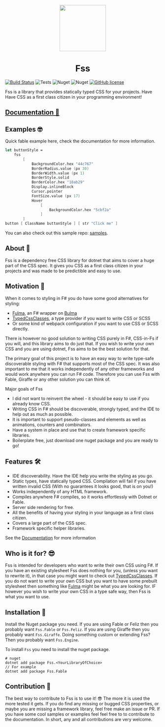 
<p align="center">
    <img src="https://github.com/Bjorn-Strom/FSS/raw/master/logo.png" width="150px" />
    <h1 align="center">Fss</h1>
</p>

[![Build Status](https://img.shields.io/endpoint.svg?url=https%3A%2F%2Factions-badge.atrox.dev%2Fbjorn-strom%2FFSS%2Fbadge&style=for-the-badge)](https://actions-badge.atrox.dev/bjorn-strom/FSS/goto) ![Tests](https://img.shields.io/badge/TESTS-2573-9cf?style=for-the-badge) ![Nuget](https://img.shields.io/nuget/v/fss-lib?style=for-the-badge&logo=nuget) ![Nuget](https://img.shields.io/nuget/dt/fss-lib?style=for-the-badge&logo=nuget) [![GitHub license](https://img.shields.io/github/license/Bjorn-Strom/FSS?style=for-the-badge)](https://github.com/Bjorn-Strom/FSS/blob/master/LICENSE.md)

Fss is a library that provides statically typed CSS for your projects.
Have Have CSS as a first class citizen in your programming environment!

## [Documentation 📖](https://bjorn-strom.github.io/FSS/)
## Examples 🤓
Quick fable example here, check the documentation for more information.
```fsharp
let buttonStyle =
    fss
        [
            BackgroundColor.hex "44c767"
            BorderRadius.value (px 30)
            BorderWidth.value (px 1)
            BorderStyle.solid
            BorderColor.hex "18ab29"
            Display.inlineBlock
            Cursor.pointer
            FontSize.value (px 17)
            Hover
                [
                    BackgroundColor.hex "5cbf2a"
                ]
        ]
button [ ClassName buttonStyle ] [ str "Click me" ]
```

You can also check out this sample repo: [samples](https://letmegooglethat.com/?q=fiks+skikkelig+link).

## About 🤔
Fss is a dependency free CSS library for dotnet that aims to cover a huge part of the CSS spec.
It gives you CSS as a first class citizen in your projects and was made to be predictible and easy to use.

## Motivation 🏁
When it comes to styling in F# you do have some good alternatives for styling:
- [Fulma](https://fulma.github.io/Fulma/), an F# wrapper on [Bulma](https://bulma.io/)
- [TypedCssClasses](https://github.com/zanaptak/TypedCssClasses), a type provider if you want to write CSS or SCSS
- Or some kind of webpack configuration if you want to use CSS or SCSS directly.

There is however no good solution to writing CSS purely in F#, CSS-in-Fs if you will, and this library aims to do just that.
If you wish to write your own CSS and you are using dotnet, Fss aims to be the best solution for that.

The primary goal of this project is to have an easy way to write type-safe discoverable styling with F# that supports most of the CSS spec.
It was also important to me that it works independently of any other frameworks and would work anywhere you can run F# code.
Therefore you can use Fss with Fable, Giraffe or any other solution you can think of.

Major goals of Fss
- I did not want to reinvent the wheel - it should be easy to use if you already know CSS.
- Writing CSS in F# should be discoverable, strongly typed, and the IDE to help out as much as possible.
- It is important to support pseudo-classes and elements as well as animations, counters and combinators.
- Have a system in place and use that to create framework specific libraries.
- Boilerplate free, just download one nuget package and you are ready to go!

## Features 🛠
- IDE discoverability. Have the IDE help you write the styling as you go.
- Static types, have statically typed CSS. Compilation will fail if you have written invalid CSS (With no guarantees it looks good, that is on you!)
- Works independently of any HTML framework.
- Compiles anywhere F# compiles, so it works effortlessly with Dotnet or Fable.
- Server side rendering for free.
- All the benefits of having your styling in your language as a first class citizen.
- Covers a large part of the CSS spec.
- Framework specific helper libraries.
 
See the [Documentation](https://bjorn-strom.github.io/FSS/) for more information

## Who is it for? 😎
Fss is intended for developers who want to write their own CSS using F#.
If you have an existing stylesheet Fss does nothing for you, (unless you want to rewrite it), in that case you might want to check out [TypedCssClasses](https://github.com/zanaptak/TypedCssClasses).
If you do not want to write your own CSS but you want to have some prebuilt stylesheet then something like [Fulma](https://fulma.github.io/Fulma/) might be what you are looking for.
IF however you wish to write your own CSS in a type safe way, then Fss is what you want to use.

## Installation 💾
Install the Nuget package you need.
If you are using Fable or Feliz then you probably want `Fss.Fable` or `Fss.Feliz`.
If you are using Giraffe then you probably want `Fss.Giraffe`.
Doing something custom or extending Fss? Then you probably want `Fss.Engine`.

To install `Fss` you need to install the nuget package.
```
# nuget
dotnet add package Fss.<YourLibraryOfChoice>
// For example
dotnet add package Fss.Fable
```

## Contribution 🔨
The best way to contribute to Fss is to use it! 😎 
The more it is used the more tested it gets. 
If you do find any missing or bugged CSS properties, or maybe you are missing a framework library, feel free make an issue or PR.
If you have some cool samples or examples feel feel free to to contribute to the documentation.
In short, any and all contributions are very welcome.




